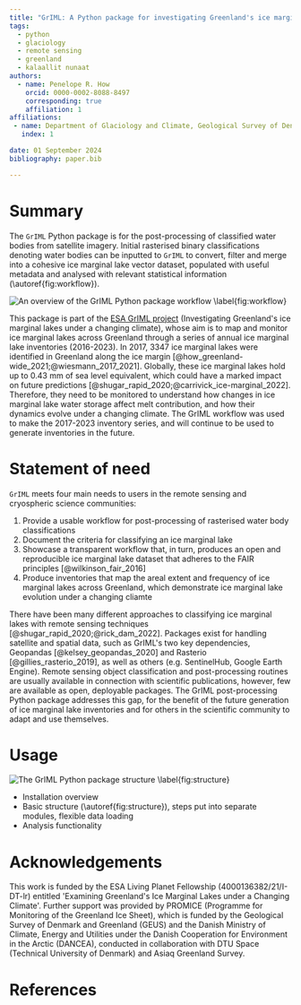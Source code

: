 ```yaml
---
title: "GrIML: A Python package for investigating Greenland's ice marginal lakes under a changing climate"
tags:
  - python
  - glaciology
  - remote sensing
  - greenland
  - kalaallit nunaat
authors:
  - name: Penelope R. How
    orcid: 0000-0002-8088-8497
    corresponding: true
    affiliation: 1
affiliations:
 - name: Department of Glaciology and Climate, Geological Survey of Denmark and Greenland (GEUS), Nuuk, Greenland
   index: 1

date: 01 September 2024
bibliography: paper.bib

---
```



# Summary

The `GrIML` Python package is for the post-processing of classified water bodies from satellite imagery. Initial rasterised binary classifications denoting water bodies can be inputted to `GrIML` to convert, filter and merge into a cohesive ice marginal lake vector dataset, populated with useful metadata and analysed with relevant statistical information (\autoref{fig:workflow}).

![An overview of the GrIML Python package workflow \label{fig:workflow}](https://github.com/PennyHow/GrIML/blob/main/other/reporting/figures/griml_workflow_without_gee.png?raw=true)

This package is part of the [ESA GrIML project](https://eo4society.esa.int/projects/griml/) (Investigating Greenland's ice marginal lakes under a changing climate), whose aim is to map and monitor ice marginal lakes across Greenland through a series of annual ice marginal lake inventories (2016-2023). In 2017, 3347 ice marginal lakes were identified in Greenland along the ice margin [@how_greenland-wide_2021;@wiesmann_2017_2021]. Globally, these ice marginal lakes hold up to 0.43 mm of sea level equivalent, which could have a marked impact on future predictions [@shugar_rapid_2020;@carrivick_ice-marginal_2022]. Therefore, they need to be monitored to understand how changes in ice marginal lake water storage affect melt contribution, and how their dynamics evolve under a changing climate. The GrIML workflow was used to make the 2017-2023 inventory series, and will continue to be used to generate inventories in the future.


# Statement of need

`GrIML` meets four main needs to users in the remote sensing and cryospheric science communities:

1. Provide a usable workflow for post-processing of rasterised water body classifications
2. Document the criteria for classifying an ice marginal lake
3. Showcase a transparent workflow that, in turn, produces an open and reproducible ice marginal lake dataset that adheres to the FAIR principles [@wilkinson_fair_2016]
4. Produce inventories that map the areal extent and frequency of ice marginal lakes across Greenland, which demonstrate ice marginal lake evolution under a changing cliamte

There have been many different approaches to classifying ice marginal lakes with remote sensing techniques [@shugar_rapid_2020;@rick_dam_2022]. Packages exist for handling satellite and spatial data, such as GrIML's two key dependencies, Geopandas [@kelsey_geopandas_2020] and Rasterio [@gillies_rasterio_2019], as well as others (e.g. SentinelHub, Google Earth Engine). Remote sensing object classification and post-processing routines are usually available in connection with scientific publications, however, few are available as open, deployable packages. The GrIML post-processing Python package addresses this gap, for the benefit of the future generation of ice marginal lake inventories and for others in the scientific community to adapt and use themselves.


# Usage

![The GrIML Python package structure \label{fig:structure}](https://github.com/PennyHow/GrIML/blob/main/other/reporting/figures/griml_package_structure.png?raw=true)

- Installation overview
- Basic structure (\autoref{fig:structure}), steps put into separate modules, flexible data loading
- Analysis functionality


# Acknowledgements

This work is funded by the ESA Living Planet Fellowship (4000136382/21/I-DT-lr) entitled 'Examining Greenland's Ice Marginal Lakes under a Changing Climate'. Further support was provided by PROMICE (Programme for Monitoring of the Greenland Ice Sheet), which is funded by the Geological Survey of Denmark and Greenland (GEUS) and the Danish Ministry of Climate, Energy and Utilities under the Danish Cooperation for Environment in the Arctic (DANCEA), conducted in collaboration with DTU Space (Technical University of Denmark) and Asiaq Greenland Survey.


# References

